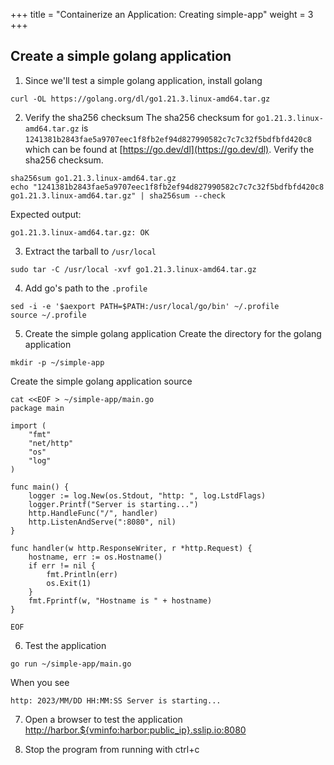 +++
title = "Containerize an Application: Creating simple-app"
weight = 3
+++

## Create a simple golang application

1. Since we'll test a simple golang application, install golang

```ctr:harbor
curl -OL https://golang.org/dl/go1.21.3.linux-amd64.tar.gz
```

2. Verify the sha256 checksum
The sha256 checksum for `go1.21.3.linux-amd64.tar.gz` is `1241381b2843fae5a9707eec1f8fb2ef94d827990582c7c7c32f5bdfbfd420c8` which can be found at [https://go.dev/dl](https://go.dev/dl).
Verify the sha256 checksum.

```ctr:harbor
sha256sum go1.21.3.linux-amd64.tar.gz
echo "1241381b2843fae5a9707eec1f8fb2ef94d827990582c7c7c32f5bdfbfd420c8 go1.21.3.linux-amd64.tar.gz" | sha256sum --check
```

Expected output:

```shell
go1.21.3.linux-amd64.tar.gz: OK
```

3. Extract the tarball to `/usr/local`

```ctr:harbor
sudo tar -C /usr/local -xvf go1.21.3.linux-amd64.tar.gz
```

4. Add go's path to the `.profile`

```ctr:harbor
sed -i -e '$aexport PATH=$PATH:/usr/local/go/bin' ~/.profile
source ~/.profile
```

5. Create the simple golang application
Create the directory for the golang application

```ctr:harbor
mkdir -p ~/simple-app
```

Create the simple golang application source

```ctr:harbor
cat <<EOF > ~/simple-app/main.go
package main

import (
	"fmt"
	"net/http"
	"os"
	"log"
)

func main() {
	logger := log.New(os.Stdout, "http: ", log.LstdFlags)
	logger.Printf("Server is starting...")
	http.HandleFunc("/", handler)
	http.ListenAndServe(":8080", nil)
}

func handler(w http.ResponseWriter, r *http.Request) {
	hostname, err := os.Hostname()
	if err != nil {
		fmt.Println(err)
		os.Exit(1)
	}
	fmt.Fprintf(w, "Hostname is " + hostname)
}

EOF
```

6. Test the application

```ctr:harbor
go run ~/simple-app/main.go
```

When you see

```shell
http: 2023/MM/DD HH:MM:SS Server is starting...
```
7. Open a browser to test the application
<a href="http://harbor.${vminfo:harbor:public_ip}.sslip.io:8080" target="_blank">http://harbor.${vminfo:harbor:public_ip}.sslip.io:8080</a>

8. Stop the program from running with ctrl+c



